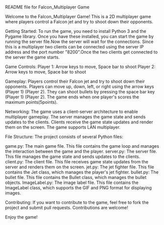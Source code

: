 README file for Falcon_Multiplayer Game

Welcome to the Falcon_Multiplayer Game! This is a 2D multiplayer game where players control a Falcon jet and try to shoot down their opponents.

Getting Started:
To run the game, you need to install Python 3 and the Pygame library. Once you have these installed, you can start the game by running the server file.Now the server will wait for the connections. Since this is a multiplayer two clients can be connected using the server IP address and the port number "8200".Once the two clients get connected to the server the game starts. 

Game Controls:
Player 1: Arrow keys to move, Space bar to shoot
Player 2: Arrow keys to move, Space bar to shoot

Gameplay:
Players control their Falcon jet and try to shoot down their opponents. Players can move up, down, left, or right using the arrow keys (Player 1)  (Player 2). They can shoot bullets by pressing the space bar key (Player 1) (Player 2). The game ends when one player's scores the maximum points(5points).

Networking:
The game uses a client-server architecture to enable multiplayer gameplay. The server manages the game state and sends updates to the clients. Clients receive the game state updates and render them on the screen. The game supports LAN multiplayer.

File Structure:
The project consists of several Python files:

game.py: The main game file. This file contains the game loop and manages the interaction between the game and the player.
server.py: The server file. This file manages the game state and sends updates to the clients.
client.py: The client file. This file receives game state updates from the server and renders them on the screen.
jet.py: The jet fighter file. This file contains the Jet class, which manages the player's jet fighter.
bullet.py: The bullet file. This file contains the Bullet class, which manages the bullet objects.
ImageLabel.py: The image label file. This file contains the ImageLabel class, which supports the GIF and PNG format for displaying images.




Contributing:
If you want to contribute to the game, feel free to fork the project and submit pull requests. Contributions are welcome!


Enjoy the game!






